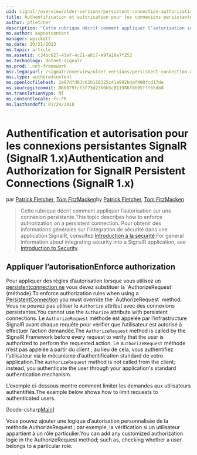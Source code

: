 ```yaml
---
uid: signalr/overview/older-versions/persistent-connection-authorization
title: Authentification et autorisation pour les connexions persistantes SignalR (SignalR 1.x) | Documents Microsoft
author: pfletcher
description: "Cette rubrique décrit comment appliquer l’autorisation sur une connexion persistante. Pour plus d’informations sur l’intégration de sécurité dans une application SignalR,..."
ms.author: aspnetcontent
manager: wpickett
ms.date: 10/21/2013
ms.topic: article
ms.assetid: c34bc627-41af-4c21-a817-e97a19a7f252
ms.technology: dotnet-signalr
ms.prod: .net-framework
msc.legacyurl: /signalr/overview/older-versions/persistent-connection-authorization
msc.type: authoredcontent
ms.openlocfilehash: 2e97dfd03c61b110325c41a992b4af490fcd17de
ms.sourcegitcommit: 060879fcf3f73d2366b5c811986f8695fff65db8
ms.translationtype: MT
ms.contentlocale: fr-FR
ms.lasthandoff: 01/24/2018
---
```

<a name="authentication-and-authorization-for-signalr-persistent-connections-signalr-1x"></a><span data-ttu-id="2c7e5-104">Authentification et autorisation pour les connexions persistantes SignalR (SignalR 1.x)</span><span class="sxs-lookup"><span data-stu-id="2c7e5-104">Authentication and Authorization for SignalR Persistent Connections (SignalR 1.x)</span></span>
====================
<span data-ttu-id="2c7e5-105">par [Patrick Fletcher](https://github.com/pfletcher), [Tom FitzMacken](https://github.com/tfitzmac)</span><span class="sxs-lookup"><span data-stu-id="2c7e5-105">by [Patrick Fletcher](https://github.com/pfletcher), [Tom FitzMacken](https://github.com/tfitzmac)</span></span>

> <span data-ttu-id="2c7e5-106">Cette rubrique décrit comment appliquer l’autorisation sur une connexion persistante.</span><span class="sxs-lookup"><span data-stu-id="2c7e5-106">This topic describes how to enforce authorization on a persistent connection.</span></span> <span data-ttu-id="2c7e5-107">Pour obtenir des informations générales sur l’intégration de sécurité dans une application SignalR, consultez [Introduction à la sécurité](index.md).</span><span class="sxs-lookup"><span data-stu-id="2c7e5-107">For general information about integrating security into a SignalR application, see [Introduction to Security](index.md).</span></span>


## <a name="enforce-authorization"></a><span data-ttu-id="2c7e5-108">Appliquer l’autorisation</span><span class="sxs-lookup"><span data-stu-id="2c7e5-108">Enforce authorization</span></span>

<span data-ttu-id="2c7e5-109">Pour appliquer des règles d’autorisation lorsque vous utilisez un [persistentconnection ne](https://msdn.microsoft.com/library/microsoft.aspnet.signalr.persistentconnection(v=vs.111).aspx) vous devez substituer la `AuthorizeRequest` (méthode).</span><span class="sxs-lookup"><span data-stu-id="2c7e5-109">To enforce authorization rules when using a [PersistentConnection](https://msdn.microsoft.com/library/microsoft.aspnet.signalr.persistentconnection(v=vs.111).aspx) you must override the `AuthorizeRequest` method.</span></span> <span data-ttu-id="2c7e5-110">Vous ne pouvez pas utiliser le `Authorize` attribut avec des connexions persistantes.</span><span class="sxs-lookup"><span data-stu-id="2c7e5-110">You cannot use the `Authorize` attribute with persistent connections.</span></span> <span data-ttu-id="2c7e5-111">Le `AuthorizeRequest` méthode est appelée par l’infrastructure SignalR avant chaque requête pour vérifier que l’utilisateur est autorisé à effectuer l’action demandée.</span><span class="sxs-lookup"><span data-stu-id="2c7e5-111">The `AuthorizeRequest` method is called by the SignalR Framework before every request to verify that the user is authorized to perform the requested action.</span></span> <span data-ttu-id="2c7e5-112">Le `AuthorizeRequest` méthode n’est pas appelée à partir du client ; au lieu de cela, vous authentifiez l’utilisateur via le mécanisme d’authentification standard de votre application.</span><span class="sxs-lookup"><span data-stu-id="2c7e5-112">The `AuthorizeRequest` method is not called from the client; instead, you authenticate the user through your application's standard authentication mechanism.</span></span>

<span data-ttu-id="2c7e5-113">L’exemple ci-dessous montre comment limiter les demandes aux utilisateurs authentifiés.</span><span class="sxs-lookup"><span data-stu-id="2c7e5-113">The example below shows how to limit requests to authenticated users.</span></span>

[!code-csharp[Main](persistent-connection-authorization/samples/sample1.cs)]

<span data-ttu-id="2c7e5-114">Vous pouvez ajouter une logique d’autorisation personnalisée de la méthode AuthorizeRequest ; par exemple, la vérification si un utilisateur appartient à un rôle particulier.</span><span class="sxs-lookup"><span data-stu-id="2c7e5-114">You can add any customized authorization logic in the AuthorizeRequest method; such as, checking whether a user belongs to a particular role.</span></span>
